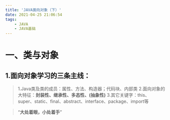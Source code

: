 ```yaml
---
title: 'JAVA面向对象（下）'
date: 2021-04-25 21:06:54
tags:
	- JAVA
	- JAVA基础
---
```

# 一、类与对象
## 1.面向对象学习的三条主线：

> 1.Java类及类的成员：属性、方法、构造器；代码块、内部类
> 2.面向对象的大特征：**封装性、继承性、多态性、(抽象性)**
> 3.其它关键字：this、super、static、final、abstract、interface、package、import等

> “**大处着眼，小处着手**”


<!-- more -->